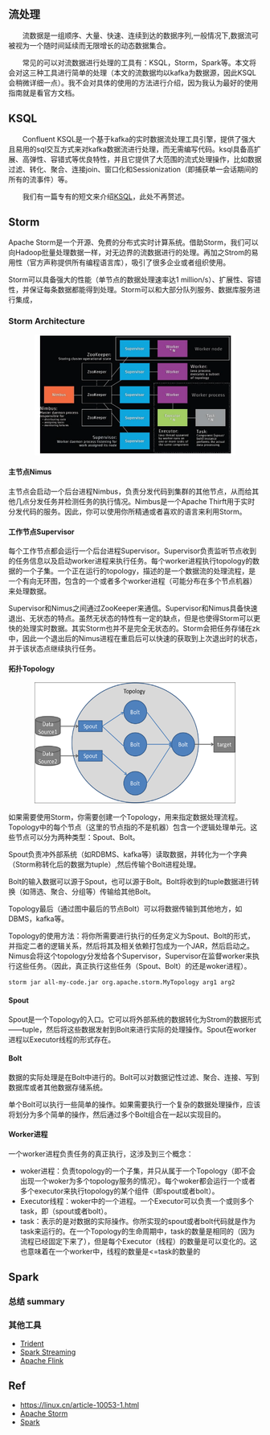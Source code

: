 ## 流处理
&#8195;&#8195;流数据是一组顺序、大量、快速、连续到达的数据序列,一般情况下,数据流可被视为一个随时间延续而无限增长的动态数据集合。

&#8195;&#8195;常见的可以对流数据进行处理的工具有：KSQL，Storm，Spark等。本文将会对这三种工具进行简单的处理（本文的流数据均以kafka为数据源，因此KSQL会稍微详细一点）。我不会对具体的使用的方法进行介绍，因为我认为最好的使用指南就是看官方文档。

## KSQL
&#8195;&#8195;Confluent KSQL是一个基于kafka的实时数据流处理工具引擎，提供了强大且易用的sql交互方式来对kafka数据流进行处理，而无需编写代码。ksql具备高扩展、高弹性、容错式等优良特性，并且它提供了大范围的流式处理操作，比如数据过滤、转化、聚合、连接join、窗口化和Sessionization（即捕获单一会话期间的所有的流事件）等。

&#8195;&#8195;我们有一篇专有的短文来介绍[KSQL](./ksql.md)，此处不再赘述。

## Storm
Apache Storm是一个开源、免费的分布式实时计算系统。借助Storm，我们可以向Hadoop批量处理数据一样，对无边界的流数据进行的处理。再加之Strom的易用性（官方声称提供所有编程语言库），吸引了很多企业或者组织使用。

Storm可以具备强大的性能（单节点的数据处理速率达1 million/s）、扩展性、容错性，并保证每条数据都能得到处理。Storm可以和大部分队列服务、数据库服务进行集成，

### Storm Architecture
<p align="center">
<img src="../../source/storm_architecture.png" alt="Storm架构" width="400" height="240"/>
</p>

#### 主节点Nimus
主节点会启动一个后台进程Nimbus，负责分发代码到集群的其他节点，从而给其他几点分发任务并检测任务的执行情况。Nimbus是一个Apache Thirft用于实时分发代码的服务。因此，你可以使用你所精通或者喜欢的语言来利用Storm。

#### 工作节点Supervisor
每个工作节点都会运行一个后台进程Supervisor。Supervisor负责监听节点收到的任务信息以及启动worker进程来执行任务。每个worker进程执行topology的数据的一个子集。一个正在运行的topology，描述的是一个数据流的处理流程，是一个有向无环图，包含的一个或者多个worker进程（可能分布在多个节点机器）来处理数据。

Supervisor和Nimus之间通过ZooKeeper来通信。Supervisor和Nimus具备快速退出、无状态的特点。虽然无状态的特性有一定的缺点，但是也使得Storm可以更快的处理实时数据。其实Storm也并不是完全无状态的。Storm会把任务存储在zk中，因此一个退出后的Nimus进程在重启后可以快速的获取到上次退出时的状态，并于该状态点继续执行任务。

#### 拓扑Topology
<p align="center">
<img src="../../source/storm_topology.png" alt="Storm Topology（Storm拓扑）" width="400" height="240"/>
</p>

如果需要使用Storm，你需要创建一个Topology，用来指定数据处理流程。Topology中的每个节点（这里的节点指的不是机器）包含一个逻辑处理单元。这些节点可以分为两种类型：Spout、Bolt。

Spout负责冲外部系统（如RDBMS、kafka等）读取数据，并转化为一个字典（Storm称转化后的数据为tuple）,然后传输个Bolt进程处理。

Bolt的输入数据可以源于Spout，也可以源于Bolt。Bolt将收到的tuple数据进行转换（如筛选、聚合、分组等）传输给其他Bolt。

Topology最后（通过图中最后的节点Bolt）可以将数据传输到其他地方，如DBMS，kafka等。

Topology的使用方法：将你所需要进行执行的任务定义为Spout、Bolt的形式，并指定二者的逻辑关系，然后将其及相关依赖打包成为一个JAR，然后启动之。Nimus会将这个topology分发给各个Supervisor，Supervisor在监督worker来执行这些任务。（因此，真正执行这些任务（Spout、Bolt）的还是woker进程）。
```
storm jar all-my-code.jar org.apache.storm.MyTopology arg1 arg2
```

#### Spout
Spout是一个Topology的入口。它可以将外部系统的数据转化为Strom的数据形式——tuple，然后将这些数据发射到Bolt来进行实际的处理操作。Spout在worker进程以Executor线程的形式存在。

#### Bolt
数据的实际处理是在Bolt中进行的。Bolt可以对数据记性过滤、聚合、连接、写到数据库或者其他数据存储系统。

单个Bolt可以执行一些简单的操作。如果需要执行一个复杂的数据处理操作，应该将划分为多个简单的操作，然后通过多个Bolt组合在一起以实现目的。

#### Worker进程
一个worker进程负责任务的真正执行，这涉及到三个概念：
- woker进程：负责topology的一个子集，并只从属于一个Topology（即不会出现一个woker为多个topology服务的情况）。每个woker都会运行一个或者多个executor来执行topology的某个组件（即spout或者bolt）。
- Executor线程：woker中的一个进程。一个Executor可以负责一个或则多个task，即（spout或者bolt）。
- task：表示的是对数据的实际操作。你所实现的spout或者bolt代码就是作为task来运行的。在一个Topology的生命周期中，task的数量是相同的（因为流程已经固定下来了），但是每个Executor（线程）的数量是可以变化的。这也意味着在一个worker中，线程的数量是<=task的数量的

## Spark
[](./spark.md)

### 总结 summary

### 其他工具
- [Trident](https://storm.apache.org/releases/2.0.0-SNAPSHOT/index.html)
- [Spark Streaming](http://storm.apache.org/releases/current/Trident-tutorial.html)
- [Apache Flink](https://flink.apache.org/)

## Ref
- https://linux.cn/article-10053-1.html
- [Apache Storm](https://https://dzone.com/articles/apache-storm-architecturestorm.apache.org/)
- [Spark](https://databricks.com/spark/about)